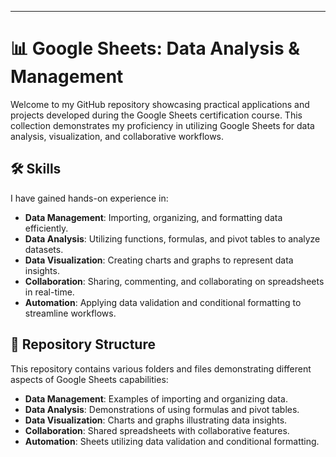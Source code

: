 
---

# 📊 Google Sheets: Data Analysis & Management

Welcome to my GitHub repository showcasing practical applications and projects developed during the Google Sheets certification course. This collection demonstrates my proficiency in utilizing Google Sheets for data analysis, visualization, and collaborative workflows.

## 🛠️ Skills 

I have gained hands-on experience in:

- **Data Management**: Importing, organizing, and formatting data efficiently.
- **Data Analysis**: Utilizing functions, formulas, and pivot tables to analyze datasets.
- **Data Visualization**: Creating charts and graphs to represent data insights.
- **Collaboration**: Sharing, commenting, and collaborating on spreadsheets in real-time.
- **Automation**: Applying data validation and conditional formatting to streamline workflows. 

## 📁 Repository Structure

This repository contains various folders and files demonstrating different aspects of Google Sheets capabilities:

- **Data Management**: Examples of importing and organizing data.
- **Data Analysis**: Demonstrations of using formulas and pivot tables.
- **Data Visualization**: Charts and graphs illustrating data insights.
- **Collaboration**: Shared spreadsheets with collaborative features.
- **Automation**: Sheets utilizing data validation and conditional formatting.

